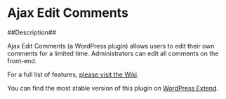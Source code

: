 Ajax Edit Comments
==================

##Description##

Ajax Edit Comments (a WordPress plugin) allows users to edit their own comments for a limited time.  Administrators can edit all comments on the front-end.

For a full list of features, <a href="https://github.com/ronalfy/ajax-edit-comments/wiki">please visit the Wiki</a>.

You can find the most stable version of this plugin on <a href="http://wordpress.org/extend/plugins/wp-ajax-edit-comments/">WordPress Extend</a>.